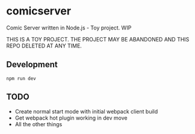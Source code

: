 # comicserver

Comic Server written in Node.js - Toy project. WIP

THIS IS A TOY PROJECT. THE PROJECT MAY BE ABANDONED AND THIS REPO DELETED AT ANY TIME.

## Development

```npm run dev```

## TODO

* Create normal start mode with initial webpack client build
* Get webpack hot plugin working in dev move
* All the other things
